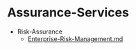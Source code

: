 
# Assurance-Services

- Risk-Assurance
  - [Enterprise-Risk-Management.md](./Enterprise-Risk-Management.md)
